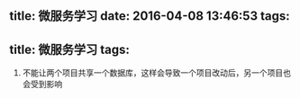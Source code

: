 title: 微服务学习
date: 2016-04-08 13:46:53
tags:
---
title: 微服务学习
tags:
---

1. 不能让两个项目共享一个数据库，这样会导致一个项目改动后，另一个项目也会受到影响

